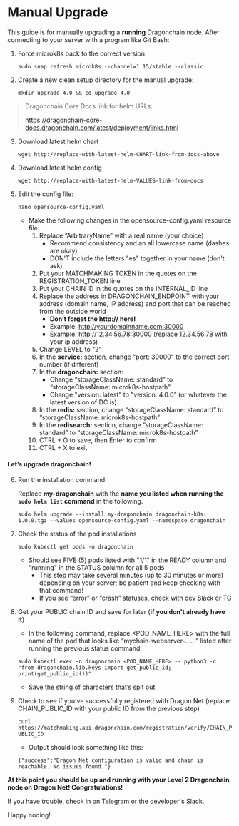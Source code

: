 # Manual Upgrade 

This guide is for manually upgrading a **running** Dragonchain node. After connecting to your server with a program like Git Bash:

1. Force microk8s back to the correct version: 

	```sudo snap refresh microk8s --channel=1.15/stable --classic``` 

2. Create a new clean setup directory for the manual upgrade:

	```mkdir upgrade-4.0 && cd upgrade-4.0```

> Dragonchain Core Docs link for helm URLs:
>
> https://dragonchain-core-docs.dragonchain.com/latest/deployment/links.html


3. Download latest helm chart

    ```wget http://replace-with-latest-helm-CHART-link-from-docs-above```

4. Download latest helm config

    ```wget http://replace-with-latest-helm-VALUES-link-from-docs```

5. Edit the config file:

    ```nano opensource-config.yaml```
    
	- Make the following changes in the opensource-config.yaml resource file:
		1. Replace “ArbitraryName” with a real name (your choice)
			- Recommend consistency and an all lowercase name (dashes are okay)
			- DON'T include the letters "es" together in your name (don't ask)
		2. Put your MATCHMAKING TOKEN in the quotes on the REGISTRATION_TOKEN line
		3. Put your CHAIN ID in the quotes on the INTERNAL_ID line
		4. Replace the address in DRAGONCHAIN_ENDPOINT with your address (domain name, IP address) and port that can be reached from the outside world
			- **Don’t forget the http:// here!**
			- Example: http://yourdomainname.com:30000
			- Example: http://12.34.56.78:30000 (replace 12.34.56.78 with your ip address)
		5. Change LEVEL to “2”
		6. In the **service:** section, change "port: 30000" to the correct port number (if different)
		7. In the **dragonchain:** section:
			- Change “storageClassName: standard” to “storageClassName: microk8s-hostpath”
			- Change "version: latest" to "version: 4.0.0" (or whatever the latest version of DC is)
		8. In the **redis:** section, change “storageClassName: standard” to “storageClassName: microk8s-hostpath”
		9. In the **redisearch:** section, change “storageClassName: standard” to “storageClassName: microk8s-hostpath”
		10. CTRL + O to save, then Enter to confirm
		11. CTRL + X to exit


#### Let’s upgrade dragonchain!


6. Run the installation command:

    Replace **my-dragonchain** with the **name you listed when running the `sudo helm list` command** in the following. 

    ```sudo helm upgrade --install my-dragonchain dragonchain-k8s-1.0.0.tgz --values opensource-config.yaml --namespace dragonchain```

7. Check the status of the pod installations

    ```sudo kubectl get pods -n dragonchain```
    
	- Should see FIVE (5) pods listed with "1/1" in the READY column and "running" in the STATUS column for all 5 pods
		- This step may take several minutes (up to 30 minutes or more) depending on your server; be patient and keep checking with that command!
		- If you see “error” or “crash” statuses, check with dev Slack or TG

8. Get your PUBLIC chain ID and save for later (**if you don't already have it**)
	- In the following command, replace <POD_NAME_HERE> with the full name of the pod that looks like “mychain-webserver-......” listed after running the previous status command:

    ```sudo kubectl exec -n dragonchain <POD_NAME_HERE> -- python3 -c "from dragonchain.lib.keys import get_public_id; print(get_public_id())"```

	- Save the string of characters that’s spit out

9. Check to see if you’ve successfully registered with Dragon Net (replace CHAIN_PUBLIC_ID with your public ID from the previous step)

    ```curl https://matchmaking.api.dragonchain.com/registration/verify/CHAIN_PUBLIC_ID```
    
	- Output should look something like this:
  
    ```{"success":"Dragon Net configuration is valid and chain is reachable. No issues found."}```

**At this point you should be up and running with your Level 2 Dragonchain node on Dragon Net! Congratulations!**

If you have trouble, check in on Telegram or the developer's Slack. 

Happy noding!
